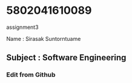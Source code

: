 # 5802041610089
assignment3

Name : Sirasak Suntorntuame

## Subject : Software Engineering

### Edit from Github
